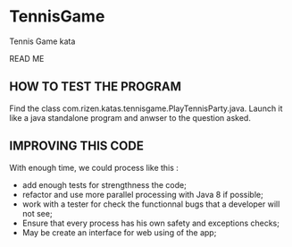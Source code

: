 # TennisGame
Tennis Game kata

READ ME


HOW TO TEST THE PROGRAM
-----------------------
Find the class com.rizen.katas.tennisgame.PlayTennisParty.java.
Launch it like a java standalone program and anwser to the question asked.
 

IMPROVING THIS CODE
-------------------
With enough time, we could process like this :
- add enough tests for strengthness the code;
- refactor and use more parallel processing with Java 8 if possible;
- work with a tester for check the functionnal bugs that a developer will not see;
- Ensure that every process has his own safety and exceptions checks;
- May be create an interface for web using of the app;
